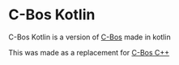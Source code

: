 # C-Bos Kotlin
C-Bos Kotlin is a version of [C-Bos](https://github.com/The-Puppet-Studios/C-Bos) made in kotlin

This was made as a replacement for [C-Bos C++](https://github.com/Thepuppetqueen57/C-Bos-CPP)